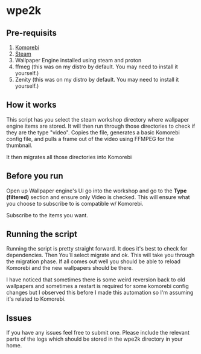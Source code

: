# wpe2k
## Pre-requisits

1. [Komorebi](https://github.com/cheesecakeufo/komorebi)
1. [Steam](https://store.steampowered.com/)
2. Wallpaper Engine installed using steam and proton
3. ffmeg (this was on my distro by default. You may need to install it yourself.)
4. Zenity (this was on my distro by default. You may need to install it yourself.)

## How it works
This script has you select the steam workshop directory where wallpaper engine items are stored. It will then run through those directories to check if they are the type "video". Copies the file, generates a basic Komorebi config file, and pulls a frame out of the video using FFMPEG for the thumbnail.

It then migrates all those directories into Komorebi

## Before you run
Open up Wallpaper engine's UI go into the workshop and go to the **Type (filtered)** section and ensure only Video is checked. This will ensure what you choose to subscribe to is compatible w/ Komorebi.

Subscribe to the items you want.

## Running the script
Running the script is pretty straight forward. It does it's best to check for dependencies. Then You'll select migrate and ok. This will take you through the migration phase. If all comes out well you should be able to reload Komorebi and the new wallpapers should be there.

I have noticed that sometimes there is some weird reversion back to old wallpapers and sometimes a restart is required for some komorebi config changes but I observed this before I made this automation so I'm assuming it's related to Komorebi.

## Issues
If you have any issues feel free to submit one. Please include the relevant parts of the logs which should be stored in the wpe2k directory in your home.